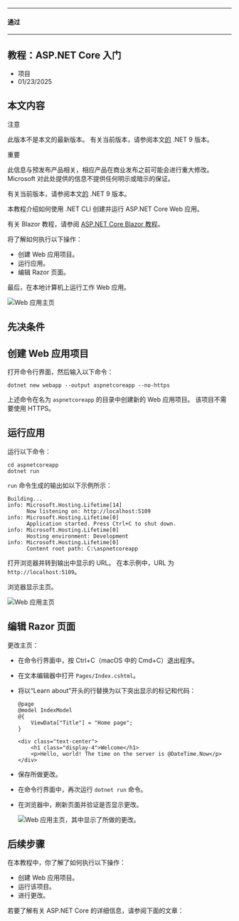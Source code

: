 * * *

#### 通过

* * *

## 教程：ASP.NET Core 入门

+   项目
+   01/23/2025

## 本文内容

注意

此版本不是本文的最新版本。 有关当前版本，请参阅本文[的](https://learn.microsoft.com/zh-cn/aspnet/core/getting-started/?view=aspnetcore-9.0&preserve-view=true) .NET 9 版本。

重要

此信息与预发布产品相关，相应产品在商业发布之前可能会进行重大修改。 Microsoft 对此处提供的信息不提供任何明示或暗示的保证。

有关当前版本，请参阅本文[的](https://learn.microsoft.com/zh-cn/aspnet/core/getting-started/?view=aspnetcore-9.0&preserve-view=true) .NET 9 版本。

本教程介绍如何使用 .NET CLI 创建并运行 ASP.NET Core Web 应用。

有关 Blazor 教程，请参阅 [ASP.NET Core Blazor 教程](https://learn.microsoft.com/zh-cn/aspnet/core/blazor/tutorials/?view=aspnetcore-9.0)。

将了解如何执行以下操作：

+   创建 Web 应用项目。
+   运行应用。
+   编辑 Razor 页面。

最后，在本地计算机上运行工作 Web 应用。

![Web 应用主页](https://learn.microsoft.com/zh-cn/aspnet/core/getting-started/_static/home-page.png?view=aspnetcore-9.0)

## 先决条件

## 创建 Web 应用项目

打开命令行界面，然后输入以下命令：

```dotnetcli
dotnet new webapp --output aspnetcoreapp --no-https
```

上述命令在名为 `aspnetcoreapp` 的目录中创建新的 Web 应用项目。 该项目不需要使用 HTTPS。

## 运行应用

运行以下命令：

```dotnetcli
cd aspnetcoreapp
dotnet run
```

`run` 命令生成的输出如以下示例所示：

```output
Building...
info: Microsoft.Hosting.Lifetime[14]
      Now listening on: http://localhost:5109
info: Microsoft.Hosting.Lifetime[0]
      Application started. Press Ctrl+C to shut down.
info: Microsoft.Hosting.Lifetime[0]
      Hosting environment: Development
info: Microsoft.Hosting.Lifetime[0]
      Content root path: C:\aspnetcoreapp
```

打开浏览器并转到输出中显示的 URL。 在本示例中，URL 为 `http://localhost:5109`。

浏览器显示主页。

![Web 应用主页](https://learn.microsoft.com/zh-cn/aspnet/core/getting-started/_static/home-page.png?view=aspnetcore-9.0)

## 编辑 Razor 页面

更改主页：

+   在命令行界面中，按 Ctrl+C（macOS 中的 Cmd+C）退出程序。
    
+   在文本编辑器中打开 `Pages/Index.cshtml`。
    
+   将以“Learn about”开头的行替换为以下突出显示的标记和代码：
    
    ```cshtml
    @page
    @model IndexModel
    @{
        ViewData["Title"] = "Home page";
    }
    
    <div class="text-center">
        <h1 class="display-4">Welcome</h1>
        <p>Hello, world! The time on the server is @DateTime.Now</p>
    </div>
    ```
    
+   保存所做更改。
    
+   在命令行界面中，再次运行 `dotnet run` 命令。
    
+   在浏览器中，刷新页面并验证是否显示更改。
    
    ![Web 应用主页，其中显示了所做的更改。](https://learn.microsoft.com/zh-cn/aspnet/core/getting-started/_static/home-page-changed.png?view=aspnetcore-9.0)
    

## 后续步骤

在本教程中，你了解了如何执行以下操作：

+   创建 Web 应用项目。
+   运行该项目。
+   进行更改。

若要了解有关 ASP.NET Core 的详细信息，请参阅下面的文章：